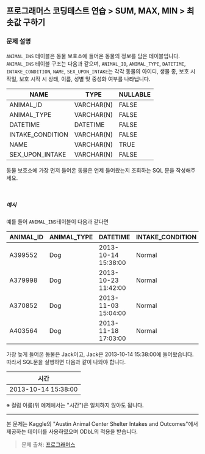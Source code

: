 ## 프로그래머스 코딩테스트 연습 > SUM, MAX, MIN > 최솟값 구하기

### 문제 설명
`ANIMAL_INS` 테이블은 동물 보호소에 들어온 동물의 정보를 담은 테이블입니다. <br />
`ANIMAL_INS` 테이블 구조는 다음과 같으며, `ANIMAL_ID`, `ANIMAL_TYPE`, `DATETIME`, `INTAKE_CONDITION`, `NAME`, `SEX_UPON_INTAKE`는 각각 동물의 아이디, 생물 종, 보호 시작일, 보호 시작 시 상태, 이름, 성별 및 중성화 여부를 나타냅니다.
<br/>

|NAME|TYPE|NULLABLE|
|---|---|---|
|ANIMAL_ID|VARCHAR(N)|FALSE
|ANIMAL_TYPE|VARCHAR(N)|FALSE
|DATETIME|DATETIME|FALSE
|INTAKE_CONDITION|VARCHAR(N)|FALSE
|NAME|VARCHAR(N)|TRUE
|SEX_UPON_INTAKE|VARCHAR(N)|FALSE

동물 보호소에 가장 먼저 들어온 동물은 언제 들어왔는지 조회하는 SQL 문을 작성해주세요. 

<br />

##### 예시
예를 들어 `ANIMAL_INS`테이블이 다음과 같다면

|ANIMAL_ID|ANIMAL_TYPE|DATETIME|INTAKE_CONDITION|NAME|SEX_UPON_INTAKE|
|----|----|----|---|---|---|
|A399552|Dog|2013-10-14 15:38:00|Normal|Jack|Neutered Male|
|A379998|Dog|2013-10-23 11:42:00|Normal|Disciple|Intact Male|
|A370852|Dog|2013-11-03 15:04:00|Normal|Katie|Spayed Female|
|A403564|Dog|2013-11-18 17:03:00|Normal|Anna|Spayed Female|
가장 늦게 들어온 동물은 Jack이고, Jack은 2013-10-14 15:38:00에 들어왔습니다. 따라서 SQL문을 실행하면 다음과 같이 나와야 합니다.

|시간|
|---|
|2013-10-14 15:38:00|

※ 컬럼 이름(위 예제에서는 "시간")은 일치하지 않아도 됩니다.

---

본 문제는 Kaggle의 "Austin Animal Center Shelter Intakes and Outcomes"에서 제공하는 데이터를 사용하였으며 ODbL의 적용을 받습니다.

> 문제 출처: [프로그래머스](https://programmers.co.kr/learn/courses/30/lessons/59038)